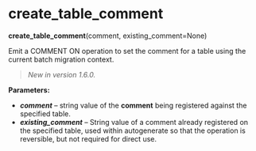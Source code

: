 # create_table_comment

**create_table_comment**(comment, existing_comment=None)

Emit a COMMENT ON operation to set the comment for a table using the current batch migration context.

> *New in version 1.6.0.*

**Parameters:**

* ***comment*** – string value of the **comment** being registered against the specified table.
* ***existing_comment*** – String value of a comment already registered on the specified table, used within autogenerate so that the operation is reversible, but not required for direct use.
